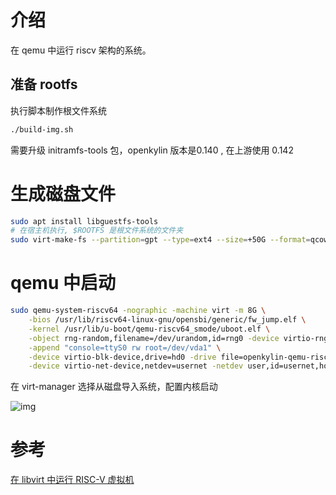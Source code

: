 # 介绍

在 qemu 中运行 riscv 架构的系统。

## 准备 rootfs

执行脚本制作根文件系统

```bash
./build-img.sh
```

需要升级 initramfs-tools 包，openkylin 版本是0.140 , 在上游使用 0.142

# 生成磁盘文件

```bash
sudo apt install libguestfs-tools
# 在宿主机执行, $ROOTFS 是根文件系统的文件夹
sudo virt-make-fs --partition=gpt --type=ext4 --size=+50G --format=qcow2 $ROOTFS openkylin-qemu-riscv64.qcow2
```

# qemu 中启动

```bash
sudo qemu-system-riscv64 -nographic -machine virt -m 8G \
    -bios /usr/lib/riscv64-linux-gnu/opensbi/generic/fw_jump.elf \
    -kernel /usr/lib/u-boot/qemu-riscv64_smode/uboot.elf \
    -object rng-random,filename=/dev/urandom,id=rng0 -device virtio-rng-device,rng=rng0 \
    -append "console=ttyS0 rw root=/dev/vda1" \
    -device virtio-blk-device,drive=hd0 -drive file=openkylin-qemu-riscv64.qcow2,format=qcow2,id=hd0 \
    -device virtio-net-device,netdev=usernet -netdev user,id=usernet,hostfwd=tcp::22222-:22
```

在 virt-manager 选择从磁盘导入系统，配置内核启动

![img](images/setting-uboot.jpg)

# 参考

[在 libvirt 中运行 RISC-V 虚拟机](https://jia.je/software/2022/05/31/qemu-rv64-in-libvirt/)
